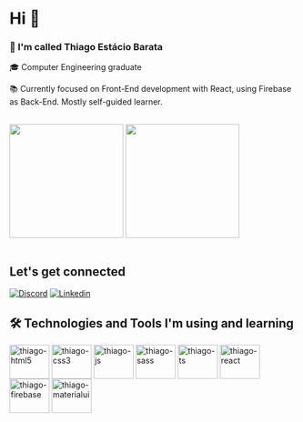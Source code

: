 # Hi 👋

### 👨 I'm called Thiago Estácio Barata

🎓 Computer Engineering graduate 

📚 Currently focused on Front-End development with React, using Firebase as Back-End. Mostly self-guided learner.

<br />

<div>
  <img align="center" height='200em' src='https://github-readme-stats.vercel.app/api?username=Roachh&theme=tokyonight' />
  <img align="center" height='200em' src='https://github-readme-stats.vercel.app/api/top-langs/?username=Roachh&theme=tokyonight' />
</div>

<br />

## Let's get connected

[![Discord](https://img.shields.io/badge/Discord-7289DA?style=for-the-badge&logo=discord&logoColor=white)](https://discord.com/users/166624029808132096)
[![Linkedin](https://img.shields.io/badge/LinkedIn-0077B5?style=for-the-badge&logo=linkedin&logoColor=white)](https://www.linkedin.com/in/thiago-e-86a0208a)

## 🛠 Technologies and Tools I'm using and learning

<div>
  <img align="center" alt="thiago-html5" height="60" width="70" src="https://cdn.jsdelivr.net/gh/devicons/devicon/icons/html5/html5-original.svg" />
  <img align="center" alt="thiago-css3" height="60" width="70" src="https://cdn.jsdelivr.net/gh/devicons/devicon/icons/css3/css3-original.svg" />
  <img align="center" alt="thiago-js" height="60" width="70" src="https://cdn.jsdelivr.net/gh/devicons/devicon/icons/javascript/javascript-original.svg" />
  <img align="center" alt="thiago-sass" height="60" width="70" src="https://cdn.jsdelivr.net/gh/devicons/devicon/icons/sass/sass-original.svg" />  
  <img align="center" alt="thiago-ts" height="60" width="70" src="https://cdn.jsdelivr.net/gh/devicons/devicon/icons/typescript/typescript-original.svg" />
  <img align="center" alt="thiago-react" height="60" width="70" src="https://cdn.jsdelivr.net/gh/devicons/devicon/icons/react/react-original.svg" />
  <img align="center" alt="thiago-firebase" height="60" width="70" src="https://cdn.jsdelivr.net/gh/devicons/devicon/icons/firebase/firebase-plain.svg" />
  <img align="center" alt="thiago-materialui" height="60" width="70" src="https://cdn.jsdelivr.net/gh/devicons/devicon/icons/materialui/materialui-original.svg" />     
</div>
